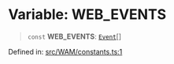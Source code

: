 # Variable: WEB\_EVENTS

> `const` **WEB\_EVENTS**: [`Event`](../type-aliases/Event.md)[]

Defined in: [src/WAM/constants.ts:1](https://github.com/Fokusdotid/bail/blob/546bbbb35e652e95f45982a71bee62b2c682e4eb/src/WAM/constants.ts#L1)
